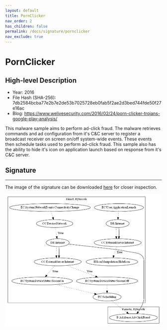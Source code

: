```yaml
---
layout: default
title: PornClicker
nav_order: 2
has_children: false
permalink: /docs/signature/pornclicker
nav_exclude: true
---
```


# PornClicker

## High-level Description

* Year: 2016
* File Hash (SHA-256): 7db2584bcba77e2b7e2de53b7025728eb0fab5f2ae2d3bed744fde50f27e16ac
* Blog: https://www.welivesecurity.com/2016/02/24/porn-clicker-trojans-google-play-analysis/

This malware sample aims to perform ad-click fraud. The malware retrieves commands and ad configuration from it's C&C server to register a broadcast receiver on screen on/off system-wide events. These events then schedule tasks used to perform ad-click fraud. This sample also has the ability to hide it's icon on application launch based on response from it's C&C server. 

## Signature
---

The image of the signature can be downloaded [here](../../img/signatures/PornClicker.png) for closer inspection.

![](../../img/signatures/PornClicker.png)